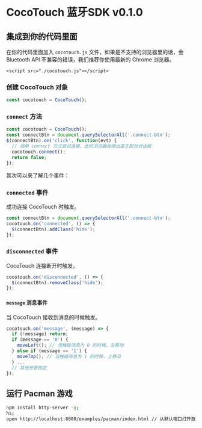# CocoTouch 蓝牙SDK v0.1.0

## 集成到你的代码里面

在你的代码里面加入 `cocotouch.js` 文件，如果是不支持的浏览器里的话，会 Bluetooth API 不兼容的错误，我们推荐你使用最新的 Chrome 浏览器。

```
<script src="./cocotouch.js"></script>
```

### 创建 CocoTouch 对象

```js
const cocotouch = CocoTouch();
```

### `connect` 方法

```js
const cocotouch = CocoTouch();
const connectBtn = document.querySelectorAll('.connect-btn');
$(connectBtn).on('click', function(evt) {
  // 调用 connect 方法尝试连接，此时浏览器会弹出蓝牙配对对话框
  cocotouch.connect();
  return false;
});
```

其次可以来了解几个事件：

### `connected` 事件

成功连接 CocoTouch 时触发。

```js
const connectBtn = document.querySelectorAll('.connect-btn');
cocotouch.on('connected', () => {
  $(connectBtn).addClass('hide');
});
```

### `disconnected` 事件

CocoTouch 连接断开时触发。

```js
cocotouch.on('disconnected', () => {
  $(connectBtn).removeClass('hide');
});
```

#### `message` 消息事件

当 CocoTouch 接收到消息的时候触发。

```js
cocotouch.on('message', (message) => {
  if (!message) return;
  if (message == '0') {
    moveLeft(); // 当触碰消息为 0 的时候，左移动
  } else if (message == '1') {
    moveTop(); // 当触碰消息为 1 的时候，上移动
  } ...
  // 其他任意指定
});
```

## 运行 Pacman 游戏

```bash
npm install http-server -g;
hs;
open http://localhost:8080/examples/pacman/index.html // 从默认端口打开游戏页面
```

